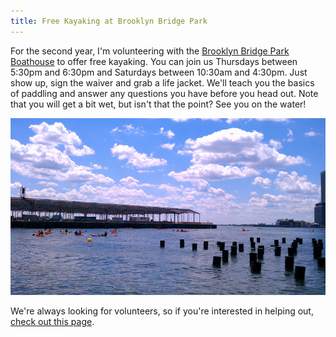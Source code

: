 ```yaml
---
title: Free Kayaking at Brooklyn Bridge Park
---
```


For the second year, I'm volunteering with the [Brooklyn Bridge Park Boathouse](http://www.bbpboathouse.org/) to offer free kayaking. You can join us Thursdays between 5:30pm and 6:30pm and Saturdays between 10:30am and 4:30pm. Just show up, sign the waiver and grab a life jacket. We'll teach you the basics of paddling and answer any questions you have before you head out. Note that you will get a bit wet, but isn't that the point? See you on the water!

<div class='text-center'>

<a href='http://www.flickr.com/photos/reustle/7439403276/in/photostream/lightbox/'><img src='/static/images/articles/bbpb-kayaking.jpg' class='img-responsive img-rounded' alt='Brooklyn Bridge Park Boathouse Free Kayaking' /></a>

</div>

We're always looking for volunteers, so if you're interested in helping out, [check out this page](http://www.bbpboathouse.org/volunteer-with-us/).

